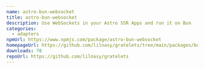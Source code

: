 ```yaml
---
name: astro-bun-websocket
title: astro-bun-websocket
description: Use WebSockets in your Astro SSR Apps and run it on Bun
categories:
  - adapters
npmUrl: https://www.npmjs.com/package/astro-bun-websocket
homepageUrl: https://github.com/lilnasy/gratelets/tree/main/packages/bun-websocket
downloads: 70
repoUrl: https://github.com/lilnasy/gratelets
---
```

